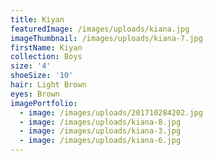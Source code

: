 ```yaml
---
title: Kiyan
featuredImage: /images/uploads/kiana.jpg
imageThumbnail: /images/uploads/kiana-7.jpg
firstName: Kiyan
collection: Boys
size: '4'
shoeSize: '10'
hair: Light Brown
eyes: Brown
imagePortfolio:
  - image: /images/uploads/201710284202.jpg
  - image: /images/uploads/kiana-8.jpg
  - image: /images/uploads/kiana-3.jpg
  - image: /images/uploads/kiana-6.jpg
---
```


